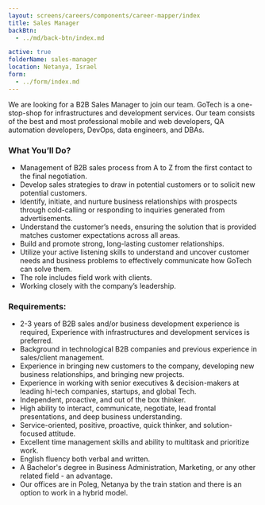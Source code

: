 ```yaml
---
layout: screens/careers/components/career-mapper/index
title: Sales Manager
backBtn:
  - ../md/back-btn/index.md

active: true
folderName: sales-manager
location: Netanya, Israel
form:
  - ../form/index.md
---
```


We are looking for a B2B Sales Manager to join our team.
GoTech is a one-stop-shop for infrastructures and development services. Our team consists of the best and most professional mobile and web developers, QA automation developers, DevOps, data engineers, and DBAs.

### What You’ll Do?

- Management of B2B sales process from A to Z from the first contact to the final negotiation.
- Develop sales strategies to draw in potential customers or to solicit new potential customers.
- Identify, initiate, and nurture business relationships with prospects through cold-calling or responding to inquiries generated from advertisements.
- Understand the customer’s needs, ensuring the solution that is provided matches customer expectations across all areas.
- Build and promote strong, long-lasting customer relationships.
- Utilize your active listening skills to understand and uncover customer needs and business problems to effectively communicate how GoTech can solve them.
- The role includes field work with clients.
- Working closely with the company’s leadership.

### Requirements:

- 2-3 years of B2B sales and/or business development experience is required, Experience with infrastructures and development services is preferred.
- Background in technological B2B companies and previous experience in sales/client management.
- Experience in bringing new customers to the company, developing new business relationships, and bringing new projects.
- Experience in working with senior executives & decision-makers at leading hi-tech companies, startups, and global Tech.
- Independent, proactive, and out of the box thinker.
- High ability to interact, communicate, negotiate, lead frontal presentations, and deep business understanding.
- Service-oriented, positive, proactive, quick thinker, and solution-focused attitude.
- Excellent time management skills and ability to multitask and prioritize work.
- English fluency both verbal and written.
- A Bachelor's degree in Business Administration, Marketing, or any other related field - an advantage.
- Our offices are in Poleg, Netanya by the train station and there is an option to work in a hybrid model.
